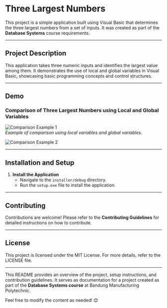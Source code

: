 # Three Largest Numbers

This project is a simple application built using Visual Basic that determines the three largest numbers from a set of inputs. It was created as part of the **Database Systems** course requirements.

---

## Project Description

This application takes three numeric inputs and identifies the largest value among them. It demonstrates the use of local and global variables in Visual Basic, showcasing basic programming concepts and control structures.

---

## Demo

### **Comparison of Three Largest Numbers using Local and Global Variables**

![Comparison Example 1](https://github.com/user-attachments/assets/e08d2784-4887-4ad2-8cce-655f217fd0c9)  
*Example of comparison using local variables and global variables.*

![Comparison Example 2](https://github.com/user-attachments/assets/9cda79e3-e950-4d6b-b1a2-68a5ecf3898e)  

---

## Installation and Setup

1. **Install the Application**
   - Navigate to the `installer/debug` directory.
   - Run the `setup.exe` file to install the application.

---

## Contributing

Contributions are welcome! Please refer to the **Contributing Guidelines** for detailed instructions on how to contribute.

---

## License

This project is licensed under the MIT License. For more details, refer to the LICENSE file.

---

This README provides an overview of the project, setup instructions, and contribution guidelines. It serves as documentation for a project created as part of the **Database Systems course** at Bandung Manufacturing Polytechnic.

Feel free to modify the content as needed! 😊
